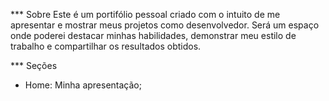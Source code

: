 *** Sobre
Este é um portifólio pessoal criado com o intuito de me apresentar e mostrar meus projetos como desenvolvedor. 
Será um espaço onde poderei destacar minhas habilidades, demonstrar meu estilo de trabalho e compartilhar os resultados obtidos.

*** Seções
- Home: Minha apresentação;
